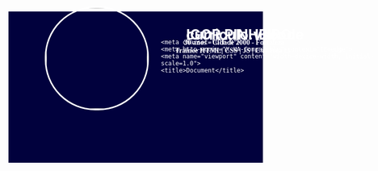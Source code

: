 # curriculo.vscode
<!DOCTYPE html>
<html lang="pt-BR">
<head>
    
    <meta charset="UTF-8">
    <meta http-equiv="X-UA-Compatible" content="IE=edge">
    <meta name="viewport" content="width=device-width, initial-scale=1.0">
    <title>Document</title>
</head>
<style>
    img{
        position: absolute;
        top: 40px;
        left: 300px;
        border-radius: 100px;
        border: 3px rgb(255, 255, 255) solid;
    }
    h1{
        position: absolute;
        top: 40px;
        left: 580px;
        color: white;
    }
    pre{
        position: absolute;
        top: 90px;
        left: 530px;
        color: white;
        font-family: Cambria, Cochin, Georgia, Times, 'Times New Roman', serif;
    }
    H2{
        position: absolute;
        left: 300px;
        top: 330px;
    }
    p{
        font: normal 17px arial;
        position: absolute;
        left: 200px;
    }
    #ret02{
        margin-top: 50px;
    }
    #EXPE{
        position: absolute;
        left: 300px;
        top: 470px;
    }
    #PRE02{
        position: absolute;
        top: 560px;
        left: 190px;
        color: black;
        font: normal 17px arial;
    }
    ul{
        position: absolute;
        left: 190px;
        top: 550px ;
        color: black;
        font: normal 17px arial;
    }
    #PRE03{
        position: absolute;
        top: 100px;
        left: 10px;
        color: black;
        font: normal 17px arial;
    }
    #educa{
        position: absolute;
        left: 300px;
        top: 630px;

    }
    #educa2{
        position: absolute;
        left: 290px;
        top: 700px;
    }
    #ret03{
        margin-left: 1px;
        margin-top: 30px;
    }
</style>
<body>
    <IMG src="1672701908242.jpg" alt="igor " width="200px" height="200px"> </IMG>
    <div id="retangulo" style="height: 100px; height: 300px; background-color: rgb(1, 1, 61);"></div>
    <h1>IGOR PINHEIRO</h1>
    <pre>            <strong> 30 anos - Cidade 2000 - Fortaleza
        Trainee HTML| CSS | JS | C# | área t.i</strong>
        
        
        (85)997398356 |(85)998572017
        
        igor-igor11@live.com
        
        Igor Pinheiro Lima | LinkedIn</pre>
    <h2>OBJETIVOS PROFISSIONAL</h2>
    <div style="height:100px ;height: 100px; background-color: darkgray;">
    </div>
    <p> Atuar na área de Desenvolvimento HTML| CSS | JS | C# | área t.i.</p>
    <div id="ret02" style="height:100px ;height: 100px; background-color: darkgray;">
    </div>
    <h2 id="EXPE"><STrong> EXPERIÊNCIA</STrong></h2>
     <ul>
        <li>
            Organização Educacional Farias Brito · Tempo integral
            out de 2022 - o momento · 4 meses
        </li>
        <li>
            Condominio vila inglesa ago de 2012 - ago de 2013 · 1 ano 1 mês
        </li>
    </ul>
    <div id="ret02" style="height:100px ;height: 100px; background-color: darkgray;">
        <h2 id="educa"><STrong> EDUCAÇÃO</STrong></h2>
        <ul id="educa2">
            <li>
                2023-2025 | Graduação em Análise e
                 desenvolvimento de sistemas
            </li>
            
    </body>
</html>

